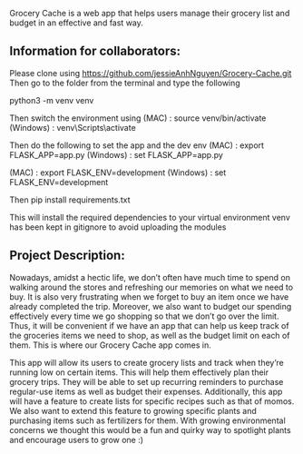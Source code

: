 Grocery Cache is a web app that helps users manage their grocery list and budget in an effective and fast way.


## Information for collaborators:
Please clone using https://github.com/jessieAnhNguyen/Grocery-Cache.git
Then go to the folder from the terminal and type the following

python3 -m venv venv

Then switch the environment using 
(MAC) : source venv/bin/activate 
(Windows) : venv\Scripts\activate

Then do the following to set the app and the dev env
(MAC) : export FLASK_APP=app.py
(Windows) : set FLASK_APP=app.py

(MAC) : export FLASK_ENV=development
(Windows) : set FLASK_ENV=development

Then 
pip install requirements.txt

This will install the required dependencies to your virtual environment
venv has been kept in gitignore to avoid uploading the modules

## Project Description:

Nowadays, amidst a hectic life, we don’t often have much time to spend on walking around the stores and refreshing our memories on what we need to buy. It is also very frustrating when we forget to buy an item once we have already completed the trip. Moreover, we also want to budget our spending effectively every time we go shopping so that we don’t go over the limit. Thus, it will be convenient if we have an app that can help us keep track of the groceries items we need to shop, as well as the budget limit on each of them. This is where our Grocery Cache app comes in.

This app will allow its users to create grocery lists and track when they’re running low on certain items. This will help them effectively plan their grocery trips. They will be able to set up recurring reminders to purchase regular-use items as well as budget their expenses. Additionally, this app will have a feature to create lists for specific recipes such as that of momos. We also want to extend this feature to growing specific plants and purchasing items such as fertilizers for them. With growing environmental concerns we thought this would be a fun and quirky way to spotlight plants and encourage users to grow one :)

